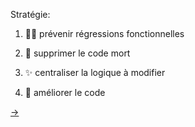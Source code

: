 <div style="height:200px">&nbsp;</div>

Stratégie:

1. 💂‍♂️ prévenir régressions fonctionnelles

2. 🧹 supprimer le code mort

3. ✨ centraliser la logique à modifier

4. 🧶 améliorer le code

[→](10-prevenir-régressions.md)

